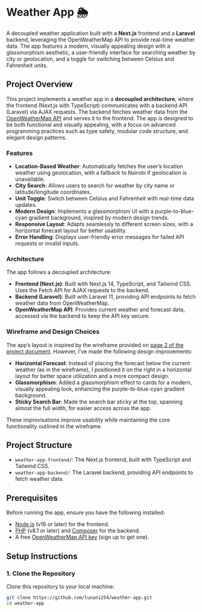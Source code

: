 # Weather App 🌦️

A decoupled weather application built with a **Next.js** frontend and a **Laravel** backend, leveraging the OpenWeatherMap API to provide real-time weather data. The app features a modern, visually appealing design with a glassmorphism aesthetic, a user-friendly interface for searching weather by city or geolocation, and a toggle for switching between Celsius and Fahrenheit units.

## Project Overview

This project implements a weather app in a **decoupled architecture**, where the frontend (Next.js with TypeScript) communicates with a backend API (Laravel) via AJAX requests. The backend fetches weather data from the [OpenWeatherMap API](https://openweathermap.org/api) and serves it to the frontend. The app is designed to be both functional and visually appealing, with a focus on advanced programming practices such as type safety, modular code structure, and elegant design patterns.

### Features
- **Location-Based Weather**: Automatically fetches the user’s location weather using geolocation, with a fallback to Nairobi if geolocation is unavailable.
- **City Search**: Allows users to search for weather by city name or latitude/longitude coordinates.
- **Unit Toggle**: Switch between Celsius and Fahrenheit with real-time data updates.
- **Modern Design**: Implements a glassmorphism UI with a purple-to-blue-cyan gradient background, inspired by modern design trends.
- **Responsive Layout**: Adapts seamlessly to different screen sizes, with a horizontal forecast layout for better usability.
- **Error Handling**: Displays user-friendly error messages for failed API requests or invalid inputs.

### Architecture
The app follows a decoupled architecture:
- **Frontend (Next.js)**: Built with Next.js 14, TypeScript, and Tailwind CSS. Uses the Fetch API for AJAX requests to the backend.
- **Backend (Laravel)**: Built with Laravel 11, providing API endpoints to fetch weather data from OpenWeatherMap.
- **OpenWeatherMap API**: Provides current weather and forecast data, accessed via the backend to keep the API key secure.

### Wireframe and Design Choices
The app’s layout is inspired by the wireframe provided on [page 2 of the project document](https://docs.google.com/document/d/1b2c0PGxCRV34K06jz_D_OGpPKPR7CrVByB8OYmL33xY/edit?tab=t.0). However, I’ve made the following design improvements:
- **Horizontal Forecast**: Instead of placing the forecast below the current weather (as in the wireframe), I positioned it on the right in a horizontal layout for better space utilization and a more compact design.
- **Glassmorphism**: Added a glassmorphism effect to cards for a modern, visually appealing look, enhancing the purple-to-blue-cyan gradient background.
- **Sticky Search Bar**: Made the search bar sticky at the top, spanning almost the full width, for easier access across the app.

These improvisations improve usability while maintaining the core functionality outlined in the wireframe.

## Project Structure
- `weather-app-frontend/`: The Next.js frontend, built with TypeScript and Tailwind CSS.
- `weather-app-backend/`: The Laravel backend, providing API endpoints to fetch weather data.

## Prerequisites
Before running the app, ensure you have the following installed:
- [Node.js](https://nodejs.org) (v16 or later) for the frontend.
- [PHP](https://www.php.net) (v8.1 or later) and [Composer](https://getcomposer.org) for the backend.
- A free [OpenWeatherMap API key](https://openweathermap.org/api) (sign up to get one).

## Setup Instructions

### 1. Clone the Repository
Clone this repository to your local machine:
```bash
git clone https://github.com/lunani254/weather-app.git
cd weather-app
